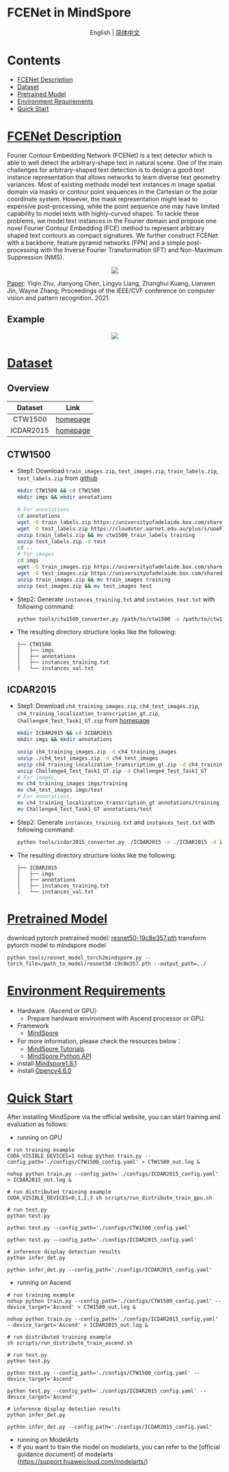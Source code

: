 # FCENet in MindSpore
<div align="center">

English | [简体中文](README_zh-CN.md)

</div>

# Contents
- [FCENet Description](#fCENet-description)
- [Dataset](#dataset)
- [Pretrained Model](#pretrained-model)
- [Environment Requirements](#environment-requirements)
- [Quick Start](#quick-start)

# [FCENet Description](#contents)

Fourier Contour Embedding Network (FCENet) is a text detector which is able to well detect the arbitrary-shape text in natural scene. One of the main challenges for arbitrary-shaped text detection is to design a good text instance representation that allows networks to learn diverse text geometry variances. Most of existing methods model text instances in image spatial domain via masks or contour point sequences in the Cartesian or the polar coordinate system. However, the mask representation might lead to expensive post-processing, while the point sequence one may have limited capability to model texts with highly-curved shapes. To tackle these problems, we model text instances in the Fourier domain and propose one novel Fourier Contour Embedding (FCE) method to represent arbitrary shaped text contours as compact signatures. We further construct FCENet with a backbone, feature pyramid networks (FPN) and a simple post-processing with the Inverse Fourier Transformation (IFT) and Non-Maximum Suppression (NMS). 

<div align=center>
<img src="https://user-images.githubusercontent.com/49955700/202216513-8a47a3d9-c23a-403a-84b9-e589bb519563.png"/>
</div>

[Paper](https://openaccess.thecvf.com/content/CVPR2021/papers/Zhu_Fourier_Contour_Embedding_for_Arbitrary-Shaped_Text_Detection_CVPR_2021_paper.pdf):  Yiqin Zhu, Jianyong Chen, Lingyu Liang, Zhanghui Kuang, Lianwen Jin, Wayne Zhang; Proceedings of the IEEE/CVF conference on computer vision and pattern recognition. 2021.


## Example
<div align=center>
<img src="https://user-images.githubusercontent.com/49955700/202217983-81eddaa6-a37f-479e-b52b-e9ef2fb42ee6.jpg"/>
</div>



# [Dataset](#contents)

## Overview


|      Dataset      |                    Link                     |                                         
| :---------------: | :-------------------------------------------: |         
|      CTW1500      | [homepage](https://github.com/Yuliang-Liu/Curve-Text-Detector) |                     
|     ICDAR2015     | [homepage](https://rrc.cvc.uab.es/?ch=4&com=downloads) | 




## CTW1500

- Step1: Download `train_images.zip`, `test_images.zip`, `train_labels.zip`, `test_labels.zip` from [github](https://github.com/Yuliang-Liu/Curve-Text-Detector)

  ```bash
  mkdir CTW1500 && cd CTW1500
  mkdir imgs && mkdir annotations

  # For annotations
  cd annotations
  wget -O train_labels.zip https://universityofadelaide.box.com/shared/static/jikuazluzyj4lq6umzei7m2ppmt3afyw.zip
  wget -O test_labels.zip https://cloudstor.aarnet.edu.au/plus/s/uoeFl0pCN9BOCN5/download
  unzip train_labels.zip && mv ctw1500_train_labels training
  unzip test_labels.zip -d test
  cd ..
  # For images
  cd imgs
  wget -O train_images.zip https://universityofadelaide.box.com/shared/static/py5uwlfyyytbb2pxzq9czvu6fuqbjdh8.zip
  wget -O test_images.zip https://universityofadelaide.box.com/shared/static/t4w48ofnqkdw7jyc4t11nsukoeqk9c3d.zip
  unzip train_images.zip && mv train_images training
  unzip test_images.zip && mv test_images test
  ```

- Step2: Generate `instances_training.txt` and `instances_test.txt` with following command:

  ```bash
  python tools/ctw1500_converter.py /path/to/ctw1500 -o /path/to/ctw1500 --split-list training test
  ```

- The resulting directory structure looks like the following:

  ```text
  ├── CTW1500
  │   ├── imgs
  │   ├── annotations
  │   ├── instances_training.txt
  │   └── instances_val.txt
  ```


## ICDAR2015

- Step1: Download `ch4_training_images.zip`, `ch4_test_images.zip`, `ch4_training_localization_transcription_gt.zip`, `Challenge4_Test_Task1_GT.zip` from [homepage](https://rrc.cvc.uab.es/?ch=4&com=downloads)

  ```bash
  mkdir ICDAR2015 && cd ICDAR2015
  mkdir imgs && mkdir annotations

  unzip ch4_training_images.zip -d ch4_training_images
  unzip ./ch4_test_images.zip -d ch4_test_images
  unzip ch4_training_localization_transcription_gt.zip -d ch4_training_localization_transcription_gt
  unzip Challenge4_Test_Task1_GT.zip -d Challenge4_Test_Task1_GT
  # For images,
  mv ch4_training_images imgs/training
  mv ch4_test_images imgs/test
  # For annotations,
  mv ch4_training_localization_transcription_gt annotations/training
  mv Challenge4_Test_Task1_GT annotations/test
  ```

- Step2: Generate `instances_training.txt` and `instances_test.txt` with following command:

  ```bash
  python tools/icdar2015_converter.py ./ICDAR2015 -o ./ICDAR2015 -d icdar2015 --split-list training test
  ```

- The resulting directory structure looks like the following:

  ```text
  ├── ICDAR2015
  │   ├── imgs
  │   ├── annotations
  │   ├── instances_training.txt
  │   └── instances_val.txt
  ```

# [Pretrained Model](#contents)

download pytorch pretrained model: [resnet50-19c8e357.pth](https://download.pytorch.org/models/resnet50-19c8e357.pth)
transform pytorch model to mindspore model

```shell
python tools/resnet_model_torch2mindspore.py --torch_file=/path_to_model/resnet50-19c8e357.pth --output_path=../
```

# [Environment Requirements](#contents)

- Hardware（Ascend or GPU）
    - Prepare hardware environment with Ascend processor or GPU.
- Framework
    - [MindSpore](http://www.mindspore.cn/install/en)
- For more information, please check the resources below：
    - [MindSpore Tutorials](https://www.mindspore.cn/tutorials/en/master/index.html)
    - [MindSpore Python API](https://www.mindspore.cn/docs/en/master/index.html)
- install [Mindspore1.8.1](https://www.mindspore.cn/install)
- install [Opencv4.6.0](https://docs.opencv.org/4.6.0/)


# [Quick Start](#contents)

After installing MindSpore via the official website, you can start training and evaluation as follows:

- running on GPU

```shell
# run training example
CUDA_VISIBLE_DEVICES=1 nohup python train.py --config_path='./configs/CTW1500_config.yaml' > CTW1500_out.log &

nohup python train.py --config_path='./configs/ICDAR2015_config.yaml' > ICDAR2015_out.log &

# run distributed training example
CUDA_VISIBLE_DEVICES=0,1,2,3 sh scripts/run_distribute_train_gpu.sh

# run test.py
python test.py

python test.py --config_path='./configs/CTW1500_config.yaml'

python test.py --config_path='./configs/ICDAR2015_config.yaml'

# inference display detection results
python infer_det.py

python infer_det.py --config_path='./configs/ICDAR2015_config.yaml'
```

- running on Ascend

```shell
# run training example
nohup python train.py --config_path='./configs/CTW1500_config.yaml' --device_target='Ascend' > CTW1500_out.log &

nohup python train.py --config_path='./configs/ICDAR2015_config.yaml' --device_target='Ascend' > ICDAR2015_out.log &

# run distributed training example
sh scripts/run_distribute_train_ascend.sh

# run test.py
python test.py

python test.py --config_path='./configs/CTW1500_config.yaml' --device_target='Ascend'

python test.py --config_path='./configs/ICDAR2015_config.yaml' --device_target='Ascend'

# inference display detection results
python infer_det.py

python infer_det.py --config_path='./configs/ICDAR2015_config.yaml'
```


- running on ModelArts
- If you want to train the model on modelarts, you can refer to the [official guidance document] of modelarts (https://support.huaweicloud.com/modelarts/)


